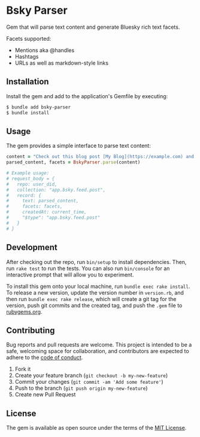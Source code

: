 # Bsky Parser

Gem that will parse text content and generate Bluesky rich text facets.

Facets supported:

- Mentions aka @handles
- Hashtags
- URLs as well as markdown-style links

## Installation

Install the gem and add to the application's Gemfile by executing:

```bash
$ bundle add bsky-parser
$ bundle install
```

## Usage

The gem provides a simple interface to parse text content:

```ruby
content = "Check out this blog post [My Blog](https://example.com) and follow @handle.bsky.social! #ruby"
parsed_content, facets = BskyParser.parse(content)

# Example usage:
# request_body = {
#   repo: user_did,
#   collection: "app.bsky.feed.post",
#   record: {
#     text: parsed_content,
#     facets: facets,
#     createdAt: current_time,
#     "$type": "app.bsky.feed.post"
#   }
# }
```
## Development

After checking out the repo, run `bin/setup` to install dependencies. Then, run `rake test` to run the tests. You can also run `bin/console` for an interactive prompt that will allow you to experiment.

To install this gem onto your local machine, run `bundle exec rake install`. To release a new version, update the version number in `version.rb`, and then run `bundle exec rake release`, which will create a git tag for the version, push git commits and the created tag, and push the `.gem` file to [rubygems.org](https://rubygems.org).

## Contributing

Bug reports and pull requests are welcome. This project is intended to be a safe, welcoming space for collaboration, and contributors are expected to adhere to the [code of conduct](https://github.com/jonathanyeong/bsky_parser/blob/main/CODE_OF_CONDUCT.md).

1. Fork it
2. Create your feature branch (`git checkout -b my-new-feature`)
3. Commit your changes (`git commit -am 'Add some feature'`)
4. Push to the branch (`git push origin my-new-feature`)
5. Create new Pull Request

## License

The gem is available as open source under the terms of the [MIT License](https://github.com/jonathanyeong/bsky-parser/blob/main/LICENSE).